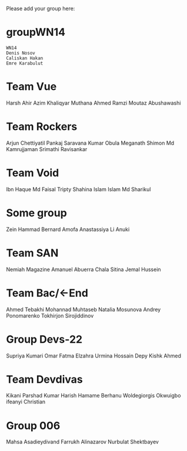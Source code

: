Please add your group here:
# groupWN14
	WN14
	Denis Nosov
	Caliskan Hakan
	Emre Karabulut

# Team Vue
Harsh Ahir 
Azim Khaliqyar 
Muthana Ahmed Ramzi 
Moutaz Abushawashi

# Team Rockers
Arjun Chettiyatil Pankaj
Saravana Kumar Obula Meganath
Shimon Md Kamrujjaman
Srimathi Ravisankar

# Team Void
Ibn Haque Md Faisal
Tripty Shahina Islam
Islam Md Sharikul

# Some group
Zein Hammad
Bernard Amofa
Anastassiya Li
Anuki

# Team SAN
Nemiah Magazine
Amanuel Abuerra Chala
Sitina Jemal Hussein

# Team Bac/<-End
Ahmed Tebakhi
Mohannad Muhtaseb
Natalia Mosunova
Andrey Ponomarenko
Tokhirjon Sirojiddinov

# Group Devs-22
Supriya Kumari
Omar Fatma Elzahra
Urmina Hossain Depy
Kishk Ahmed

# Team Devdivas
Kikani Parshad
Kumar Harish
Hamame Berhanu Woldegiorgis
Okwuigbo ifeanyi Christian

# Group 006
Mahsa Asadieydivand
Farrukh Alinazarov
Nurbulat Shektbayev
